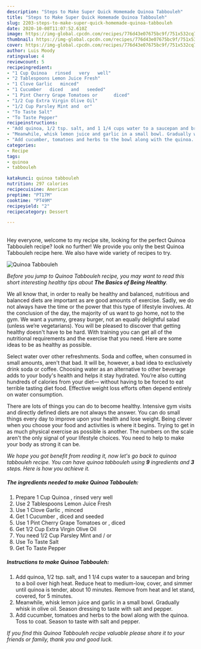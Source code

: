 ```yaml
---
description: "Steps to Make Super Quick Homemade Quinoa Tabbouleh"
title: "Steps to Make Super Quick Homemade Quinoa Tabbouleh"
slug: 2203-steps-to-make-super-quick-homemade-quinoa-tabbouleh
date: 2020-10-08T11:07:52.610Z
image: https://img-global.cpcdn.com/recipes/776d43e07675bc9f/751x532cq70/quinoa-tabbouleh-recipe-main-photo.jpg
thumbnail: https://img-global.cpcdn.com/recipes/776d43e07675bc9f/751x532cq70/quinoa-tabbouleh-recipe-main-photo.jpg
cover: https://img-global.cpcdn.com/recipes/776d43e07675bc9f/751x532cq70/quinoa-tabbouleh-recipe-main-photo.jpg
author: Luis Moody
ratingvalue: 4
reviewcount: 5
recipeingredient:
- "1 Cup Quinoa   rinsed   very   well"
- "2 Tablespoons Lemon Juice Fresh"
- "1 Clove Garlic   minced"
- "1 Cucumber   diced   and   seeded"
- "1 Pint Cherry Grape Tomatoes or      diced"
- "1/2 Cup Extra Virgin Olive Oil"
- "1/2 Cup Parsley Mint and  or"
- "To Taste Salt"
- "To Taste Pepper"
recipeinstructions:
- "Add quinoa, 1/2 tsp. salt, and 1 1/4 cups water to a saucepan and bring to a boil over high heat. Reduce heat to medium-low, cover, and simmer until quinoa is tender, about 10 minutes. Remove from heat and let stand, covered, for 5 minutes."
- "Meanwhile, whisk lemon juice and garlic in a small bowl. Gradually whisk in olive oil. Season dressing to taste with salt and pepper."
- "Add cucumber, tomatoes and herbs to the bowl along with the quinoa. Toss to coat. Season to taste with salt and pepper."
categories:
- Recipe
tags:
- quinoa
- tabbouleh

katakunci: quinoa tabbouleh 
nutrition: 297 calories
recipecuisine: American
preptime: "PT17M"
cooktime: "PT49M"
recipeyield: "2"
recipecategory: Dessert

---
```

<br>
Hey everyone, welcome to my recipe site, looking for the perfect Quinoa Tabbouleh recipe? look no further! We provide you only the best Quinoa Tabbouleh recipe here. We also have wide variety of recipes to try.
<br>


![Quinoa Tabbouleh](https://img-global.cpcdn.com/recipes/776d43e07675bc9f/751x532cq70/quinoa-tabbouleh-recipe-main-photo.jpg)

<i>Before you jump to Quinoa Tabbouleh recipe, you may want to read this short interesting healthy tips about <strong>The Basics of Being Healthy</strong>.</i>

We all know that, in order to really be healthy and balanced, nutritious and balanced diets are important as are good amounts of exercise. Sadly, we do not always have the time or the power that this type of lifestyle involves. At the conclusion of the day, the majority of us want to go home, not to the gym. We want a yummy, greasy burger, not an equally delightful salad (unless we’re vegetarians). You will be pleased to discover that getting healthy doesn't have to be hard. With training you can get all of the nutritional requirements and the exercise that you need. Here are some ideas to be as healthy as possible.

Select water over other refreshments. Soda and coffee, when consumed in small amounts, aren't that bad. It will be, however, a bad idea to exclusively drink soda or coffee. Choosing water as an alternative to other beverage adds to your body's health and helps it stay hydrated. You’re also cutting hundreds of calories from your diet— without having to be forced to eat terrible tasting diet food. Effective weight loss efforts often depend entirely on water consumption.

There are lots of things you can do to become healthy. Intensive gym visits and directly defined diets are not always the answer. You can do small things every day to improve upon your health and lose weight. Being clever when you choose your food and activities is where it begins. Trying to get in as much physical exercise as possible is another. The numbers on the scale aren't the only signal of your lifestyle choices. You need to help to make your body as strong it can be. 


<i>We hope you got benefit from reading it, now let's go back to quinoa tabbouleh recipe. You can have quinoa tabbouleh using <strong>9</strong> ingredients and <strong>3</strong> steps. Here is how you achieve it.
</i>

##### The ingredients needed to make Quinoa Tabbouleh:

1. Prepare 1 Cup Quinoa ,  rinsed   very   well
1. Use 2 Tablespoons Lemon Juice Fresh
1. Use 1 Clove Garlic ,  minced
1. Get 1 Cucumber ,  diced   and   seeded
1. Use 1 Pint Cherry Grape Tomatoes or    ,  diced
1. Get 1/2 Cup Extra Virgin Olive Oil
1. You need 1/2 Cup Parsley Mint and / or
1. Use To Taste Salt
1. Get To Taste Pepper


##### Instructions to make Quinoa Tabbouleh:

1. Add quinoa, 1/2 tsp. salt, and 1 1/4 cups water to a saucepan and bring to a boil over high heat. Reduce heat to medium-low, cover, and simmer until quinoa is tender, about 10 minutes. Remove from heat and let stand, covered, for 5 minutes.
1. Meanwhile, whisk lemon juice and garlic in a small bowl. Gradually whisk in olive oil. Season dressing to taste with salt and pepper.
1. Add cucumber, tomatoes and herbs to the bowl along with the quinoa. Toss to coat. Season to taste with salt and pepper.


<i>If you find this Quinoa Tabbouleh recipe valuable please share it to your friends or family, thank you and good luck.</i>
